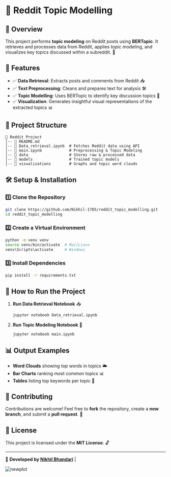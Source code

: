 # 📌 Reddit Topic Modelling

## 📖 Overview
This project performs **topic modeling** on Reddit posts using **BERTopic**. It retrieves and processes data from Reddit, applies topic modeling, and visualizes key topics discussed within a subreddit. 🚀

## 🔧 Features
- ✅ **Data Retrieval**: Extracts posts and comments from Reddit 📥
- ✅ **Text Preprocessing**: Cleans and prepares text for analysis 🛠️
- ✅ **Topic Modelling**: Uses BERTopic to identify key discussion topics 🎯
- ✅ **Visualization**: Generates insightful visual representations of the extracted topics 📊

## 📂 Project Structure
```
📁 Reddit Project
│-- 📜 README.md
│-- 📜 Data_retrieval.ipynb  # Fetches Reddit data using API
│-- 📜 main.ipynb            # Preprocessing & Topic Modeling
│-- 📁 data                  # Stores raw & processed data
│-- 📁 models                # Trained topic models
│-- 📁 visualizations        # Graphs and topic word clouds
```

## 🛠️ Setup & Installation
### 1️⃣ **Clone the Repository**
```sh
git clone https://github.com/Nikhil-1705/reddit_topic_modelling.git
cd reddit_topic_modelling
```
### 2️⃣ **Create a Virtual Environment**
```sh
python -m venv venv
source venv/bin/activate  # Mac/Linux
venv\Scripts\activate     # Windows
```
### 3️⃣ **Install Dependencies**
```sh
pip install -r requirements.txt
```

## 🚀 How to Run the Project
1. **Run Data Retrieval Notebook** 📥
   ```sh
   jupyter notebook Data_retrieval.ipynb
   ```
2. **Run Topic Modeling Notebook** 🧠
   ```sh
   jupyter notebook main.ipynb
   ```

## 📊 Output Examples
- **Word Clouds** showing top words in topics 🌥️
- **Bar Charts** ranking most common topics 📊
- **Tables** listing top keywords per topic 📜

## 📝 Contributing
Contributions are welcome! Feel free to **fork** the repository, create a **new branch**, and submit a **pull request**. 🤝

## 📜 License
This project is licensed under the **MIT License**. 🔓

---
📩 **Developed by [Nikhil Bhandari](https://github.com/Nikhil-1705)** | 

![newplot](https://github.com/user-attachments/assets/c4d4d894-e5ed-4e00-98d7-a5ab7af56841)

